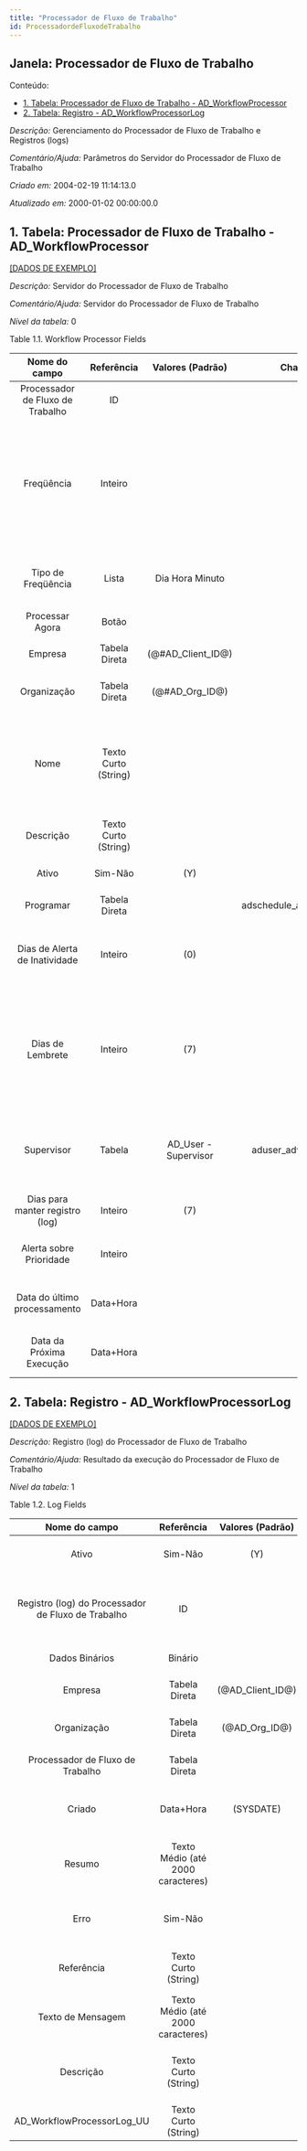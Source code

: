 ```yaml
---
title: "Processador de Fluxo de Trabalho"
id: ProcessadordeFluxodeTrabalho
---
```

<div id="d178592e1" class="section chapter">

<div class="titlepage">

<div>

<div>

## Janela: Processador de Fluxo de Trabalho

</div>

</div>

</div>

<div class="toc">

<div class="toc-title">

Conteúdo:

</div>

  - <span class="section">[1. Tabela: Processador de Fluxo de Trabalho -
    AD\_WorkflowProcessor](#d178592e22)</span>
  - <span class="section">[2. Tabela: Registro -
    AD\_WorkflowProcessorLog](#d178592e313)</span>

</div>

<span class="emphasis">*Descrição:* </span> Gerenciamento do Processador
de Fluxo de Trabalho e Registros (logs)

<span class="emphasis">*Comentário/Ajuda:* </span>Parâmetros do Servidor
do Processador de Fluxo de Trabalho

<span class="emphasis"> *Criado em:* </span>2004-02-19 11:14:13.0

<span class="emphasis">*Atualizado em:* </span>2000-01-02 00:00:00.0

<div id="d178592e22" class="section section">

<div class="titlepage">

<div>

<div>

## 1. Tabela: Processador de Fluxo de Trabalho - AD\_WorkflowProcessor

</div>

</div>

</div>

[\[DADOS DE EXEMPLO\]](data/AD_WorkflowProcessor_data)

<span class="emphasis">*Descrição:*</span> Servidor do Processador de
Fluxo de Trabalho

<span class="emphasis">*Comentário/Ajuda:* </span> Servidor do
Processador de Fluxo de Trabalho

<span class="emphasis">*Nível da tabela:* </span>0

</div>

<div id="d178592e39" class="table">

<div class="table-title">

Table 1.1. Workflow Processor
Fields

</div>

<div class="table-contents">

|          Nome do campo           |      Referência      |   Valores (Padrão)    |        Chave restritiva         |                   Regra de validação                    |                                Descrição                                 |                                                                               Comentário/Ajuda                                                                               |
| :------------------------------: | :------------------: | :-------------------: | :-----------------------------: | :-----------------------------------------------------: | :----------------------------------------------------------------------: | :--------------------------------------------------------------------------------------------------------------------------------------------------------------------------: |
| Processador de Fluxo de Trabalho |          ID          |                       |                                 |                                                         |                        Workflow Processor Server                         |                                                                          Workflow Processor Server                                                                           |
|            Freqüência            |       Inteiro        |                       |                                 |                                                         |                           Frequency of events                            | The frequency is used in conjunction with the frequency type in determining an event. Example: If the Frequency Type is Week and the Frequency is 2 - it is every two weeks. |
|        Tipo de Freqüência        |        Lista         |    Dia Hora Minuto    |                                 |                                                         |                            Frequency of event                            |                                                    The frequency type is used for calculating the date of the next event.                                                    |
|         Processar Agora          |        Botão         |                       |                                 |                                                         |                                                                          |                                                                                                                                                                              |
|             Empresa              |    Tabela Direta     | (@\#AD\_Client\_ID@)  |                                 |            AD\_Client.AD\_Client\_ID \< \> 0            |                    (semelhante ao primeiro relatório)                    |                                                                             (ver o mesmo acima)                                                                              |
|           Organização            |    Tabela Direta     |   (@\#AD\_Org\_ID@)   |                                 |    (AD\_Org.IsSummary='N' OR AD\_Org.AD\_Org\_ID=0)     |                    (semelhante ao primeiro relatório)                    |                                                                             (ver o mesmo acima)                                                                              |
|               Nome               | Texto Curto (String) |                       |                                 |                                                         |                  Alphanumeric identifier of the entity                   |                 The name of an entity (record) is used as an default search option in addition to the search key. The name is up to 60 characters in length.                 |
|            Descrição             | Texto Curto (String) |                       |                                 |                                                         |                 Optional short description of the record                 |                                                                 A description is limited to 255 characters.                                                                  |
|              Ativo               |       Sim-Não        |          (Y)          |                                 |                                                         |                    (semelhante ao primeiro relatório)                    |                                                                             (ver o mesmo acima)                                                                              |
|            Programar             |    Tabela Direta     |                       | adschedule\_adworkflowprocessor | AD\_Schedule.IsSystemSchedule='N' OR @AD\_Client\_ID@=0 |                                                                          |                                                                                                                                                                              |
|  Dias de Alerta de Inatividade   |       Inteiro        |          (0)          |                                 |                                                         |      Send Alert when there is no activity after days (0= no alert)       |                                          An email alert is sent when the request shows no activity for the number of days defined.                                           |
|         Dias de Lembrete         |       Inteiro        |          (7)          |                                 |                                                         |   Days between sending Reminder Emails for a due or inactive Document    |      When a document is due for too long without activity, a reminder is sent. 0 means no reminders. The Remind Days are the days when the next email reminder is sent.      |
|            Supervisor            |        Tabela        | AD\_User - Supervisor |   aduser\_adworkflowprocessor   |                                                         | Supervisor for this user/organization - used for escalation and approval |                               The Supervisor indicates who will be used for forwarding and escalating issues for this user - or for approvals.                               |
| Dias para manter registro (log)  |       Inteiro        |          (7)          |                                 |                                                         |                  Number of days to keep the log entries                  |                                                                       Older Log entries may be deleted                                                                       |
|     Alerta sobre Prioridade      |       Inteiro        |                       |                                 |                                                         |                   Send alert email when over priority                    |                                                   Send alert email when a suspended activity is over the priority defined                                                    |
|   Data do último processamento   |      Data+Hora       |                       |                                 |                                                         |                      Date the process was last run.                      |                                                      The Date Last Run indicates the last time that a process was run.                                                       |
|     Data da Próxima Execução     |      Data+Hora       |                       |                                 |                                                         |                      Date the process will run next                      |                                                       The Date Next Run indicates the next time this process will run.                                                       |

</div>

</div>

  

<div id="d178592e313" class="section section">

<div class="titlepage">

<div>

<div>

## 2. Tabela: Registro - AD\_WorkflowProcessorLog

</div>

</div>

</div>

[\[DADOS DE EXEMPLO\]](data/AD_WorkflowProcessorLog_data)

<span class="emphasis">*Descrição:*</span> Registro (log) do Processador
de Fluxo de Trabalho

<span class="emphasis">*Comentário/Ajuda:* </span> Resultado da execução
do Processador de Fluxo de Trabalho

<span class="emphasis">*Nível da tabela:* </span>1

</div>

<div id="d178592e330" class="table">

<div class="table-title">

Table 1.2. Log
Fields

</div>

<div class="table-contents">

|                   Nome do campo                    |            Referência             |  Valores (Padrão)  |     Chave restritiva     |                Regra de validação                |                     Descrição                     |                          Comentário/Ajuda                           |
| :------------------------------------------------: | :-------------------------------: | :----------------: | :----------------------: | :----------------------------------------------: | :-----------------------------------------------: | :-----------------------------------------------------------------: |
|                       Ativo                        |              Sim-Não              |        (Y)         |                          |                                                  |        (semelhante ao primeiro relatório)         |                         (ver o mesmo acima)                         |
| Registro (log) do Processador de Fluxo de Trabalho |                ID                 |                    |                          |                                                  | Result of the execution of the Workflow Processor |          Result of the execution of the Workflow Processor          |
|                   Dados Binários                   |              Binário              |                    |                          |                                                  |                    Binary Data                    |                The Binary field stores binary data.                 |
|                      Empresa                       |           Tabela Direta           | (@AD\_Client\_ID@) |                          |        AD\_Client.AD\_Client\_ID \< \> 0         |        (semelhante ao primeiro relatório)         |                         (ver o mesmo acima)                         |
|                    Organização                     |           Tabela Direta           |  (@AD\_Org\_ID@)   |                          | (AD\_Org.IsSummary='N' OR AD\_Org.AD\_Org\_ID=0) |        (semelhante ao primeiro relatório)         |                         (ver o mesmo acima)                         |
|          Processador de Fluxo de Trabalho          |           Tabela Direta           |                    | adworkflowprocessor\_log |                                                  |             Workflow Processor Server             |                      Workflow Processor Server                      |
|                       Criado                       |             Data+Hora             |     (SYSDATE)      |                          |                                                  |           Date this record was created            | The Created field indicates the date that this record was created.  |
|                       Resumo                       | Texto Médio (até 2000 caracteres) |                    |                          |                                                  |          Textual summary of this request          | The Summary allows free form text entry of a recap of this request. |
|                        Erro                        |              Sim-Não              |                    |                          |                                                  |        An Error occurred in the execution         |                                                                     |
|                     Referência                     |       Texto Curto (String)        |                    |                          |                                                  |             Reference for this record             |         The Reference displays the source document number.          |
|                 Texto de Mensagem                  | Texto Médio (até 2000 caracteres) |                    |                          |                                                  |                   Text Message                    |                                                                     |
|                     Descrição                      |       Texto Curto (String)        |                    |                          |                                                  |     Optional short description of the record      |             A description is limited to 255 characters.             |
|            AD\_WorkflowProcessorLog\_UU            |       Texto Curto (String)        |                    |                          |                                                  |                                                   |                                                                     |

</div>

</div>

  

</div>
